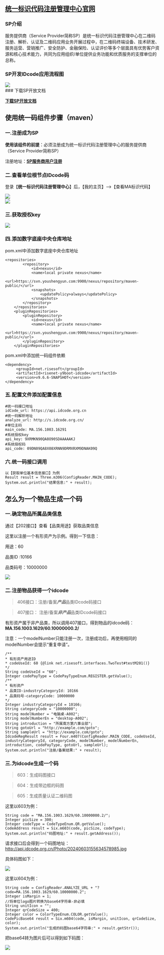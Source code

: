 ## **<a href="https://www.idcode.org.cn/index.html" target="_blank">统一标识代码注册管理中心官网</a>**

### SP介绍

服务提供商（Service Provider简称SP）是统一标识代码注册管理中心在二维码注册、解析、认证及二维码应用业务开展过程中，在二维码终端设备、技术研发、服务运营、营销推广、安全防护、金融保险、认证评价等多个层面具有优势客户资源和核心技术能力，共同为应用组织/单位提供业务功能和优质服务的支撑单位的总称。 

### SP开发IDcode应用流程图

<div><img src="https://vue.youshengyun.com/files/idcode/idcode0.png"><div/>
### 下载SP开放文档

**<a href="https://work.idcode.org.cn/UploadFiles/SP%E5%BC%80%E5%8F%91%E6%8E%A5%E5%8F%A3%E8%AF%B4%E6%98%8E%E6%96%87%E6%A1%A3.rar" target="_blank">下载SP开放文档</a>**

## 使用统一码组件步骤（maven）

### 一.注册成为SP

**使用该组件的前提**：必须注册成为统一标识代码注册管理中心的服务提供商（Service Provider简称SP）

注册地址：**<a href="https://work.idcode.org.cn/SPAuthen/SpandUserReg" target="_blank">SP服务商用户注册</a>**

### 二.查看单位根节点IDcode码 

登录【**统一标识代码注册管理中心**】后，【我的主页】-->【查看MA标识代码】

<div><img src="https://vue.youshengyun.com/files/idcode/idcode1.png"><div/>
<div><img src="https://vue.youshengyun.com/files/idcode/idcode2.png"><div/>

### 三.获取授权key

<div><img src="https://vue.youshengyun.com/files/idcode/idcode3.png"><div/>

### 四.添加数字底座中央仓库地址

pom.xml中添加数字底座中央仓库地址

```
<repositories>
        <repository>
            <id>nexus</id>
            <name>local private nexus</name>
            <url>https://svn.youshengyun.com:9900/nexus/repository/maven-public/</url>
            <snapshots>
                <updatePolicy>always</updatePolicy>
            </snapshots>
        </repository>
    </repositories>
    <pluginRepositories>
        <pluginRepository>
            <id>nexus</id>
            <name>local private nexus</name>
            <url>https://svn.youshengyun.com:9900/nexus/repository/maven-public/</url>
        </pluginRepository>
    </pluginRepositories>
```

pom.xml中添加统一码组件依赖

```
<dependency>
     <groupId>net.risesoft</groupId>
     <artifactId>risenet-y9boot-idcode</artifactId>
     <version>v9.6.6-SNAPSHOT</version>
</dependency>
```

### 五.配置文件添加配置信息

```
#统一码接口地址
idCode_url: https://api.idcode.org.cn
#统一码解析地址
analyze_url: http://s.idcode.org.cn/
#单位主码
main_code: MA.156.1003.16291
#系统授权key
api_key: 9XRMKN90QA8O90SDAAAAAKJ
#系统授权码
api_code: 09DN09QA8X08XRNN9DRMXRXM9DNAK09Q
```

### 六.统一码接口调用

```
以【获取单位基本信息接口】为例
Result result = Three.m306(ConfigReader.MAIN_CODE);
System.out.println("结果信息:" + result);
```

## 怎么为一个物品生成一个码

### 一.确定物品所属品类信息

通过【202接口】查看【品类用途】获取品类信息

这里以注册一个有形资产为示例。得到一下信息：

用途：60

品类ID :10166

品类码号：10000000



<div><img src="https://vue.youshengyun.com/files/idcode/idcode4.png"><div/>

### 二.注册物品获得一个idcode

>  406接口：注册/备案***产品***品类IDcode码接口 

> 407接口： 注册/备案***非产品***品类IDcode码接口 

有形资产属于非产品类，所以调用407接口，得到物品的idcode码：**MA.156.1003.1629/60.10000000.2/**

注意：一个modelNumber只能注册一次，注册成功后，再使用相同的modelNumber会提示“重复申请”。

```
/**
* 有形资产用途ID
* codeUseId: 60 {@link net.risesoft.interfaces.TwoTest#testM201()}
*/
String codeUseId = "60";
Integer codePayType = CodePayTypeEnum.REGISTER.getValue();
/**
* 有形资产
* 品类ID-industryCategoryId: 10166
* 品类码号-categoryCode: 10000000
*/
Integer industryCategoryId = 10166;
String categoryCode = "10000000";
String modelNumber = "电脑桌-A002";
String modelNumberEn = "desktop-A002";
String introduction = "所属南方第六事业部";
String gotoUrl = "http://example.com/goto";
String sampleUrl = "http://example.com/goto";
IdcodeRegResult result = Four.m407(ConfigReader.MAIN_CODE, codeUseId, industryCategoryId, categoryCode, modelNumber, modelNumberEn, introduction, codePayType, gotoUrl, sampleUrl);
System.out.println("注册/备案结果:" + result);
```

### 三.为idcode生成一个码

>  603：生成码图接口 
>

>  604：生成带边框的码图  

>  605：生成质量认证二维码图  

这里以603为例：

```
String code = "MA.156.1003.1629/60.10000000.2/";
Integer picSize = 300;
Integer codeType = CodeTypeEnum.QR.getValue();
CodeAddress result = Six.m603(code, picSize, codeType);
System.out.println("码图地址:" + result.getAddress());
```

请求接口后会得到一个码图地址：http://api.idcode.org.cn/Photo/20240603155634578985.jpg

具体码图如下：

<div><img src="http://api.idcode.org.cn/Photo/20240603155634578985.jpg"><div/>

这里以604为例：

```
String code = ConfigReader.ANALYZE_URL + "?code=MA.156.1003.1629/60.10000000.2";
Integer isMargin = 1;
//将单位logo图片转换为base64字符串-非必填
String unitIcon = "";
Integer qrCodeSize = 400;
Integer color = ColorTypeEnum.COLOR.getValue();
CodePicBase64 result = Six.m604(code, isMargin, unitIcon, qrCodeSize, color);
System.out.println("生成的码图base64字符串:" + result.getStr());
```

把base64转为图片后可以得到如下码图：

<div><img src="https://vue.youshengyun.com/files/idcode/idcode5.png"><div/>


